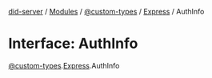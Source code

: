 [did-server](../README.md) / [Modules](../modules.md) / [@custom-types](../modules/_custom_types.md) / [Express](../modules/_custom_types.express.md) / AuthInfo

# Interface: AuthInfo

[@custom-types](../modules/_custom_types.md).[Express](../modules/_custom_types.express.md).AuthInfo
